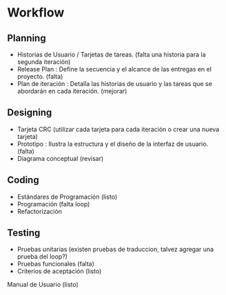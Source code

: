 # Workflow

## Planning

* Historias de Usuario / Tarjetas de tareas. (falta una historia para la segunda iteración)
* Release Plan : Define la secuencia y el alcance de las entregas en el proyecto. (falta)
* Plan de iteración : Detalla las historias de usuario y las tareas que se abordarán en cada iteración. (mejorar)

## Designing

* Tarjeta CRC (utilizar cada tarjeta para cada iteración o crear una nueva tarjeta)
* Prototipo : Ilustra la estructura y el diseño de la interfaz de usuario. (falta)
* Diagrama conceptual (revisar)

## Coding

* Estándares de Programación (listo)
* Programación (falta loop)
* Refactorización

## Testing

* Pruebas unitarias (existen pruebas de traduccion, talvez agregar una prueba del loop?)
* Pruebas funcionales (falta)
* Criterios de aceptación (listo)


Manual de Usuario (listo)